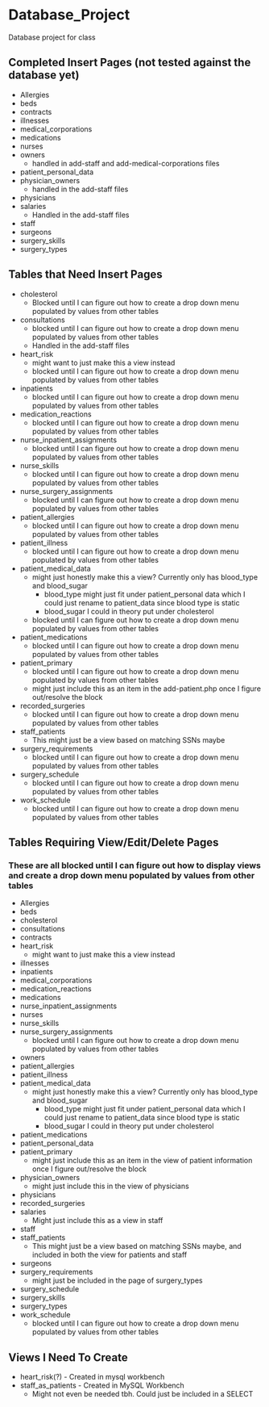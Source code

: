 # Database_Project
Database project for class

## Completed Insert Pages (not tested against the database yet)

* Allergies
* beds
* contracts
* illnesses
* medical_corporations
* medications
* nurses
* owners
  * handled in add-staff and add-medical-corporations files
* patient_personal_data
* physician_owners
  * handled in the add-staff files
* physicians
* salaries
  * Handled in the add-staff files
* staff
* surgeons
* surgery_skills
* surgery_types

## Tables that Need Insert Pages

* cholesterol
  * Blocked until I can figure out how to create a drop down menu populated by values from other tables
* consultations
  * blocked until I can figure out how to create a drop down menu populated by values from other tables
  * Handled in the add-staff files
* heart_risk
  * might want to just make this a view instead
  * blocked until I can figure out how to create a drop down menu populated by values from other tables
* inpatients
  * blocked until I can figure out how to create a drop down menu populated by values from other tables
* medication_reactions
  * blocked until I can figure out how to create a drop down menu populated by values from other tables
* nurse_inpatient_assignments
  * blocked until I can figure out how to create a drop down menu populated by values from other tables
* nurse_skills
  * blocked until I can figure out how to create a drop down menu populated by values from other tables
* nurse_surgery_assignments
  * blocked until I can figure out how to create a drop down menu populated by values from other tables
* patient_allergies
  * blocked until I can figure out how to create a drop down menu populated by values from other tables
* patient_illness
  * blocked until I can figure out how to create a drop down menu populated by values from other tables
* patient_medical_data
  * might just honestly make this a view? Currently only has blood_type and blood_sugar
    * blood_type might just fit under patient_personal data which I could just rename to patient_data since blood type is static
    * blood_sugar I could in theory put under cholesterol
  * blocked until I can figure out how to create a drop down menu populated by values from other tables
* patient_medications
  * blocked until I can figure out how to create a drop down menu populated by values from other tables
* patient_primary
  * blocked until I can figure out how to create a drop down menu populated by values from other tables
  * might just include this as an item in the add-patient.php once I figure out/resolve the block
* recorded_surgeries
  * blocked until I can figure out how to create a drop down menu populated by values from other tables
* staff_patients
  * This might just be a view based on matching SSNs maybe
* surgery_requirements
  * blocked until I can figure out how to create a drop down menu populated by values from other tables
* surgery_schedule
  * blocked until I can figure out how to create a drop down menu populated by values from other tables
* work_schedule
  * blocked until I can figure out how to create a drop down menu populated by values from other tables


## Tables Requiring View/Edit/Delete Pages

### These are all blocked until I can figure out how to display views and create a drop down menu populated by values from other tables

* Allergies
* beds
* cholesterol
* consultations
* contracts
* heart_risk
  * might want to just make this a view instead
* illnesses
* inpatients
* medical_corporations
* medication_reactions
* medications
* nurse_inpatient_assignments
* nurses
* nurse_skills
* nurse_surgery_assignments
  * blocked until I can figure out how to create a drop down menu populated by values from other tables
* owners
* patient_allergies
* patient_illness
* patient_medical_data
  * might just honestly make this a view? Currently only has blood_type and blood_sugar
    * blood_type might just fit under patient_personal data which I could just rename to patient_data since blood type is static
    * blood_sugar I could in theory put under cholesterol
* patient_medications
* patient_personal_data
* patient_primary
  * might just include this as an item in the view of patient information once I figure out/resolve the block
* physician_owners
  * might just include this in the view of physicians
* physicians
* recorded_surgeries
* salaries
  * Might just include this as a view in staff
* staff
* staff_patients
  * This might just be a view based on matching SSNs maybe, and included in both the view for patients and staff
* surgeons
* surgery_requirements
  * might just be included in the page of surgery_types
* surgery_schedule
* surgery_skills
* surgery_types
* work_schedule
  * blocked until I can figure out how to create a drop down menu populated by values from other tables

## Views I Need To Create

* heart_risk(?) - Created in mysql workbench
* staff_as_patients - Created in MySQL Workbench
  * Might not even be needed tbh. Could just be included in a SELECT
